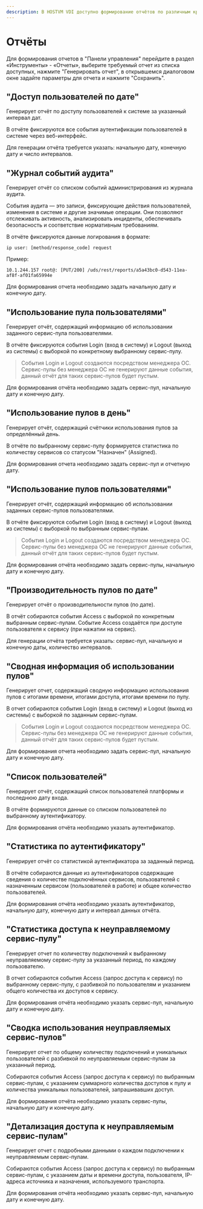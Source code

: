```yaml
---
description: В HOSTVM VDI доступно формирование отчётов по различным критериям.
---
```


# Отчёты

Для формирования отчетов в "Панели управления" перейдите в раздел «Инструменты» - «Отчеты», выберите требуемый отчет из списка доступных, нажмите "Генерировать отчет", в открывшемся диалоговом окне задайте параметры для отчета и нажмите "Сохранить".

## **"Доступ пользователей по дате"** <a href="#users-access-report-by-date" id="users-access-report-by-date"></a>

Генерирует отчёт по доступу пользователей к системе за указанный интервал дат.

В отчёте фиксируются все события аутентификации пользователей в системе через веб-интерфейс.

Для генерации отчёта требуется указать: начальную дату, конечную дату и число интервалов.

## **"Журнал событий аудита"** <a href="#audit-log-list" id="audit-log-list"></a>

Генерирует отчёт со списком событий администрирования из журнала аудита.

События аудита — это записи, фиксирующие действия пользователей, изменения в системе и другие значимые операции. Они позволяют отслеживать активность, анализировать инциденты, обеспечивать безопасность и соответствие нормативным требованиям.

В отчёте фиксируются данные логирования в формате:

```
ip user: [method/response_code] request
```

Пример:

```
10.1.244.157 root@: [PUT/200] /uds/rest/reports/a5a43bc0-d543-11ea-af8f-af01fa65994e
```

Для формирования отчета необходимо задать начальную дату и конечную дату.

## **"Использование пула пользователями"** <a href="#pool-usage-by-users" id="pool-usage-by-users"></a>

Генерирует отчёт, содержащий информацию об использовании заданного сервис-пула пользователями.

В отчёте фиксируются события Login (вход в систему) и Logout (выход из системы) с выборкой по конкретному выбранному сервис-пулу.

> События Login и Logout создаются посредством менеджера ОС. Сервис-пулы без менеджера ОС не генерируют данные события, данный отчёт для таких сервис-пулов будет пустым.

Для формирования отчёта необходимо задать сервис-пул, начальную дату и конечную дату.

## **"Использование пулов в день"** <a href="#pools-usage-on-a-day" id="pools-usage-on-a-day"></a>

Генерирует отчёт, содержащий счётчики использования пулов за определённый день.

В отчёте по выбранному сервис-пулу формируется статистика по количеству сервисов со статусом "Назначен" (Assigned).

Для формирования отчета необходимо задать сервис-пул и отчетную дату.

## **"Использование пулов пользователями"** <a href="#pools-usage-by-users" id="pools-usage-by-users"></a>

Генерирует отчёт, содержащий информацию об использовании заданных сервис-пулов пользователями.

В отчёте фиксируются события Login (вход в систему) и Logout (выход из системы) с выборкой по выбранным сервис-пулам.

> События Login и Logout создаются посредством менеджера ОС. Сервис-пулы без менеджера ОС не генерируют данные события, данный отчёт для таких сервис-пулов будет пустым.

Для формирования отчёта необходимо задать сервис-пулы, начальную дату и конечную дату.

## **"Производительность пулов по дате"** <a href="#pools-performance-by-date" id="pools-performance-by-date"></a>

Генерирует отчёт о производительности пулов (по дате).

В отчёт собираются события Access с выборкой по конкретным выбранным сервис-пулам. Событие Access создаётся при доступе пользователя к сервису (при нажатии на сервис).

Для генерации отчёта требуется указать: сервис-пул, начальную и конечную даты, количество интервалов.

## **"Сводная информация об использовании пулов"** <a href="#summary-of-pools-usage" id="summary-of-pools-usage"></a>

Генерирует отчет, содержащий сводную информацию использования пулов с итогами времени, итогами доступа, итогами времени по пулу.

В отчет собираются события Login (вход в систему) и Logout (выход из системы)  с выборкой по заданным сервис-пулам.

> События Login и Logout создаются посредством менеджера ОС. Сервис-пулы без менеджера ОС не генерируют данные события, данный отчёт для таких сервис-пулов будет пустым.

Для формирования отчета необходимо задать сервис-пул, начальную дату и конечную дату.

## **"Список пользователей"** <a href="#users-list" id="users-list"></a>

Генерирует отчёт, содержащий список пользователей платформы и последнюю дату входа.

В отчёте формируются данные со списком пользователей по выбранному аутентификатору.

Для формирования отчёта необходимо указать аутентификатор.

## **"Статистика по аутентификатору"** <a href="#statistics-by-authenticator" id="statistics-by-authenticator"></a>

Генерирует отчёт со статистикой аутентификатора за заданный период.

В отчёте собираются данные из аутентификаторов содержащие сведения о количестве подключённых сервисов, пользователей с назначенным сервисом (пользователей в работе) и общее количество пользователей.

Для формирования отчёта необходимо указать аутентификатор, начальную дату, конечную дату и интервал данных отчёта.

## **"Статистика доступа к неуправляемому сервис-пулу"** <a href="#unmanaged-service-pool-access-statistics" id="unmanaged-service-pool-access-statistics"></a>

Генерирует отчет по количеству подключений к выбранному неуправляемому сервис-пулу за указанный период, по каждому пользователю.

В отчет собираются события Access (запрос доступа к сервису) по выбранному сервис-пулу, с разбивкой по пользователям и указанием общего количества их доступов к сервису.

Для формирования отчёта необходимо указать сервис-пул, начальную дату и конечную дату.

## **"Сводка использования неуправляемых сервис-пулов"** <a href="#unmanaged-service-pool-usage-summary" id="unmanaged-service-pool-usage-summary"></a>

Генерирует отчет по общему количеству подключений и уникальных пользователей с разбивкой по неуправляемым сервис-пулам за указанный период.

Собираются события Access (запрос доступа к сервису) по выбранным сервис-пулам, с указанием суммарного количества доступов к пулу и количества уникальных пользователей, запрашивавших доступ.

Для формирования отчёта необходимо указать сервис-пулы, начальную дату и конечную дату.

## **"Детализация доступа к неуправляемым сервис-пулам"** <a href="#detailed-access-to-unmanaged-service-pools" id="detailed-access-to-unmanaged-service-pools"></a>

Генерирует отчет с подробными данными о каждом подключении к неуправляемым сервис-пулам.

Собираются события Access (запрос доступа к сервису) по выбранным сервис-пулам, с указанием даты и времени доступа, пользователя, IP-адреса источника и назначения, используемого транспорта.

Для формирования отчёта необходимо указать сервис-пул, начальную дату и конечную дату.
